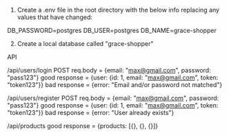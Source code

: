 1. Create a .env file in the root directory with the below info replacing any values that have changed:

DB_PASSWORD=postgres
DB_USER=postgres
DB_NAME=grace-shopper

2. Create a local database called "grace-shopper"

API

/api/users/login POST
req.body = {email: "max@gmail.com", password: "pass123"}
good response = {user: {id: 1, email: "max@gmail.com", token: "token123"}}
bad response = {error: "Email and/or password not matched"}

/api/users/register POST
req.body = {email: "max@gmail.com", password: "pass123"}
good response = {user: {id: 1, email: "max@gmail.com", token: "token123"}}
bad response = {error: "User already exists"}

/api/products
good response = {products: [{}, {}, {}]}

